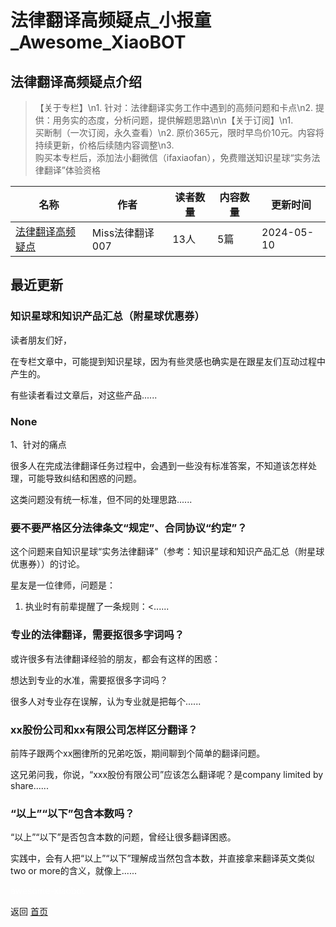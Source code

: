 # 法律翻译高频疑点_小报童_Awesome_XiaoBOT

## 法律翻译高频疑点介绍
> 【关于专栏】\n1. 针对：法律翻译实务工作中遇到的高频问题和卡点\n2. 提供：用务实的态度，分析问题，提供解题思路\n\n【关于订阅】\n1.  
买断制（一次订阅，永久查看）\n2. 原价365元，限时早鸟价10元。内容将持续更新，价格后续随内容调整\n3.  
购买本专栏后，添加法小翻微信（ifaxiaofan），免费赠送知识星球“实务法律翻译”体验资格  
  


|名称|作者|读者数量|内容数量|更新时间|
|---|---|---|---|---|
|[法律翻译高频疑点](https://xiaobot.net/p/legaltrans_q?refer=0b133df9-27dc-423b-8101-639049001c13)|Miss法律翻译007|13人|5篇|2024-05-10|

## 最近更新
### 知识星球和知识产品汇总（附星球优惠券）

读者朋友们好，

在专栏文章中，可能提到知识星球，因为有些灵感也确实是在跟星友们互动过程中产生的。

有些读者看过文章后，对这些产品......

### None

1、针对的痛点

很多人在完成法律翻译任务过程中，会遇到一些没有标准答案，不知道该怎样处理，可能导致纠结和困惑的问题。

这类问题没有统一标准，但不同的处理思路......

### 要不要严格区分法律条文“规定”、合同协议“约定”？

这个问题来自知识星球“实务法律翻译”（参考：知识星球和知识产品汇总（附星球优惠券））的讨论。

星友是一位律师，问题是：

1) 执业时有前辈提醒了一条规则：<......

### 专业的法律翻译，需要抠很多字词吗？

或许很多有法律翻译经验的朋友，都会有这样的困惑：

想达到专业的水准，需要抠很多字词吗？

很多人对专业存在误解，认为专业就是把每个......

### xx股份公司和xx有限公司怎样区分翻译？

前阵子跟两个xx圈律所的兄弟吃饭，期间聊到个简单的翻译问题。

这兄弟问我，你说，“xxx股份有限公司”应该怎么翻译呢？是company limited by share......

### “以上”“以下”包含本数吗？

“以上”“以下”是否包含本数的问题，曾经让很多翻译困惑。

实践中，会有人把“以上”“以下”理解成当然包含本数，并直接拿来翻译英文类似two or more的含义，就像上......


<a href="https://github.com/Reno9527/awesome-xiaobot" style="color: white; text-decoration: none;">awesome-xiaobot</a>

返回 [首页](../README.md)
